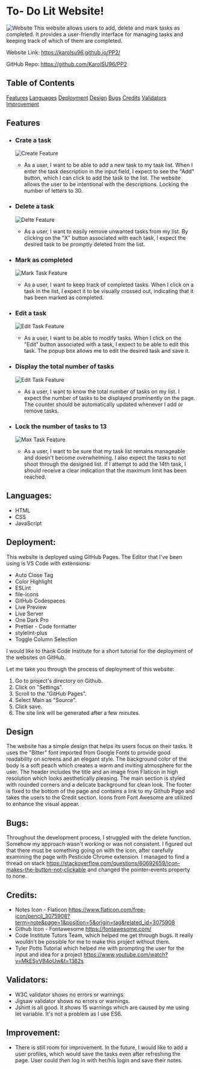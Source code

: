 # To- Do Lit Website!

![Website](./readme-images/page.png)
This website allows users to add, delete and mark tasks as completed.
It provides a user-friendly interface for managing tasks and keeping track of which of them are completed.

Website Link: https://karolsu96.github.io/PP2/

GitHub Repo: https://github.com/KarolSU96/PP2

## Table of Contents

[Features](#features)
[Languages](#languages)
[Deployment](#deployment)
[Design](#design)
[Bugs](#bugs)
[Credits](#credits)
[Validators](#validators)
[Improvement](#improvement)

## Features

- ### Crate a task

  ![Create Feature](./readme-images/create.png)

  - As a user, I want to be able to add a new task to my task list. When I enter the task description in the input field, I expect to see the "Add" button, which I can click to add the task to the list. The website allows the user to be intentional with the descriptions. Locking the number of letters to 30.

- ### Delete a task

  ![Delte Feature](./readme-images/delete.png)

  - As a user, I want to easily remove unwanted tasks from my list. By clicking on the "X" button associated with each task, I expect the desired task to be promptly deleted from the list.

- ### Mark as completed

  ![Mark Task Feature](./readme-images/mark.png)

  - As a user, I want to keep track of completed tasks. When I click on a task in the list, I expect it to be visually crossed out, indicating that it has been marked as completed.

- ### Edit a task

  ![Edit Task Feature](./readme-images/edit.png)

  - As a user, I want to be able to modify tasks. When I click on the "Edit" button associated with a task, I expect to be able to edit this task. The popup box allows me to edit the desired task and save it.

- ### Display the total number of tasks

  ![Edit Task Feature](./readme-images/counter.png)

  - As a user, I want to know the total number of tasks on my list. I expect the number of tasks to be displayed prominently on the page. The counter should be automatically updated whenever I add or remove tasks.

- ### Lock the number of tasks to 13
  ![Max Task Feature](./readme-images/max.png)
  - As a user, I want to be sure that my task list remains manageable and doesn't become overwhelming. I also expect the tasks to not shoot through the designed list. If I attempt to add the 14th task, I should receive a clear indication that the maximum limit has been reached.

## Languages:

- HTML
- CSS
- JavaScript

## Deployment:

This website is deployed using GitHub Pages.
The Editor that I've been using is VS Code with extensions:

- Auto Close Tag
- Color Highlight
- ESLint
- file-icons
- GitHub Codespaces
- Live Preview
- Live Server
- One Dark Pro
- Prettier - Code formatter
- stylelint-plus
- Toggle Column Selection

I would like to thank Code Institute for a short tutorial for the deployment of the websites on GitHub.

Let me take you through the process of deployment of this website:

1. Go to project's directory on Github.
2. Click on "Settings".
3. Scroll to the "GitHub Pages".
4. Select Main as "Source".
5. Click save.
6. The site link will be generated after a few minutes.

## Design

The website has a simple design that helps its users focus on their tasks. It uses the "Bitter" font imported from Google Fonts to provide good readability on screens and an elegant style.
The background color of the body is a soft peach which creates a warm and inviting atmosphere for the user.
The header includes the title and an image from Flaticon in high resolution which looks aesthetically pleasing. The main section is styled with rounded corners and a delicate background for clean look.
The footer is fixed to the bottom of the page and contains a link to my Github Page and takes the users to the Credit section.
Icons from Font Awesome are utilized to enhance the visual appear.

## Bugs:

Throughout the development process, I struggled with the delete function. Somehow my approach wasn't working or was not consistent. I figured out that there must be something going on with the icon, after carefully examining the page with Pesticide Chrome extension. I managed to find a thread on stack https://stackoverflow.com/questions/60692659/icon-makes-the-button-not-clickable and changed the pointer-events property to none.

## Credits:

- Notes Icon - Flaticon https://www.flaticon.com/free-icon/pencil_3075908?term=note&page=1&position=5&origin=tag&related_id=3075908
- Github Icon - Fontawesome https://fontawesome.com/
- Code Institute Tutors Team, which helped me get through bugs. It really wouldn't be possible for me to make this project without them.
- Tyler Potts Tutorial which helped me with prompting the user for the input and idea for a project https://www.youtube.com/watch?v=MkESyVB4oUw&t=1362s

## Validators:

- W3C validator shows no errors or warnings.
- Jigsaw validator shows no errors or warnings.
- Jshint is all good. It shows 15 warnings which are caused by me using let variable. It's not a problem as I use ES6.

## Improvement:

- There is still room for improvement. In the future, I would like to add a user profiles, which would save the tasks even after refreshing the page. User could then log in with her/his login and save their notes.

